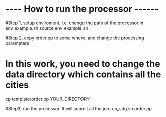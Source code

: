 # ---- How to run the processor ------
#Step 1, setup enviroment, i.e. change the path of the processor in env_example.sh
source env_example.sh


#Step 2, copy order.pp to some where, and change the processing parameters
# In this work, you need to change the data directory which contains all the cities
cp template/order.pp YOUR_DIRECTORY


#Step3, run the processor. It will submit all the job 
run_sdg.sh order.pp


